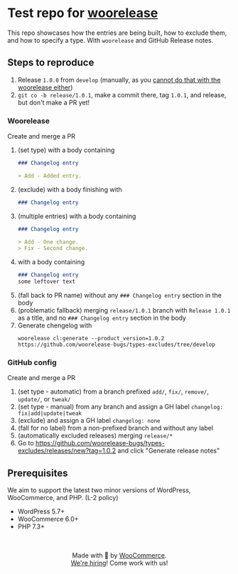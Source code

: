 # Test repo for [woorelease](https://github.com/woocommerce/woorelease)

This repo showcases how the entries are being built, how to exclude them, and how to specify a type. With `woorelease` and GitHub Release notes.

## Steps to reproduce
1. Release `1.0.0` from `develop` (manually, as you [cannot do that with the woorelease either](https://github.com/woorelease-bugs/initial-release))
2. `git co -b release/1.0.1`, make a commit there, tag `1.0.1`, and release, but don't make a PR yet!
### Woorelease
Create and merge a PR
1. (set type) with a body containing 
	```md
	### Changelog entry

	> Add - Added entry.
	```
2. (exclude) with a body finishing with
	```md
	### Changelog entry
	```
1. (multiple entries) with a body containing 
	```md
	### Changelog entry

	> Add - One change.
	> Fix - Second change.
	```
3. with a body containing
	```md
	### Changelog entry
	some leftover text
	```
4. (fall back to PR name) without any `### Changelog entry` section in the body
5. (problematic fallback) merging `release/1.0.1` branch with `Release 1.0.1` as a title, and no `### Changelog entry` section in the body
6. Generate chengelog with
	```
	woorelease cl:generate --product_version=1.0.2 https://github.com/woorelease-bugs/types-excludes/tree/develop
	```

### GitHub config
Create and merge a PR
1. (set type - automatic) from a branch prefixed `add/`, `fix/`, `remove/`, `update/`, or `tweak/`
1. (set type - manual) from any branch and assign a GH label `changelog: fix|add|update|tweak`
2. (exclude) and assign a GH label `changelog: none`
4. (fall for no label) from a non-prefixed branch and without any label
5. (automatically excluded releases) merging `release/*`
6. Go to https://github.com/woorelease-bugs/types-excludes/releases/new?tag=1.0.2 and click "Generate release notes"

## Prerequisites

We aim to support the latest two minor versions of WordPress, WooCommerce, and PHP. (L-2 policy)

-   WordPress 5.7+
-   WooCommerce 6.0+
-   PHP 7.3+

<p align="center">
	<br/><br/>
	Made with 💜 by <a href="https://woocommerce.com/">WooCommerce</a>.<br/>
	<a href="https://woocommerce.com/careers/">We're hiring</a>! Come work with us!
</p>
